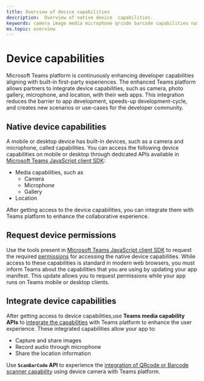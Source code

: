 ```yaml
---
title: Overview of device capabilities
description:  Overview of native device  capabilities.
keywords: camera image media microphone qrcode barcode capabilities native device permissions 
ms.topic: overview
---
```


# Device capabilities 

Microsoft Teams platform is continuously enhancing developer capabilities aligning with built-in first-party experiences. The enhanced Teams platform allows partners to integrate device capabilities, such as camera, photo gallery, microphone, and location, with their web apps. This integration reduces the barrier to app development, speeds-up development-cycle, and creates new scenarios or use-cases for the developer community.

## Native device capabilities

A mobile or desktop device has built-in devices, such as a camera and microphone, called capabilities. You can access the following device capabilities on mobile or desktop through dedicated APIs available in [Microsoft Teams JavaScript client SDK](/javascript/api/overview/msteams-client?view=msteams-client-js-latest&preserve-view=true):
* Media capabilities, such as
    * Camera
    * Microphone
    * Gallery
* Location

After getting access to the device capabilities, you can integrate them with Teams platform to enhance the collaborative experience. 

## Request device permissions

Use the tools present in [Microsoft Teams JavaScript client SDK](/javascript/api/overview/msteams-client?view=msteams-client-js-latest&preserve-view=true) to  request the required  [permissions](native-device-permissions.md) for  accessing the native device capabilities. While access to these capabilities is standard in modern web browsers, you must inform Teams about the capabilities that you are using by updating your app manifest. This update allows you to request permissions while your app runs on Teams mobile or desktop clients.
 
 ## Integrate device capabilities

After getting access to device capabilities,use **Teams media capability APIs** to [integrate the capabilities](mobile-camera-image-permissions.md) with Teams platform to enhance the user experience. These integrated capabilities allow your app to:

* Capture and share images
* Record audio through microphone
* Share the location information

Use **`ScanBarCode` API** to experience the [integration of QRcode or Barcode scanner capability](qr-barcode-scanner-capability.md) using device camera with Teams platform.



